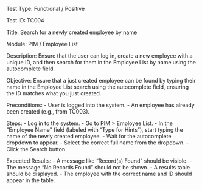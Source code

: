 Test Type: Functional / Positive

Test ID: TC004

Title: Search for a newly created employee by name

Module: PIM / Employee List

Description:
    Ensure that the user can log in, create a new employee with a unique ID, and then search for them in the Employee List by name using the autocomplete field.

Objective: 
    Ensure that a just created employee can be found by typing their name in the Employee List search using the autocomplete field, ensuring the ID matches what you just created.

Preconditions:
    - User is logged into the system.
    - An employee has already been created (e.g., from TC003).

Steps:
    - Log in to the system.
    - Go to PIM > Employee List.
    - In the "Employee Name" field (labeled with “Type for Hints”), start typing the name of the newly created employee.
    - Wait for the autocomplete dropdown to appear.
    - Select the correct full name from the dropdown.
    - Click the Search button.

Expected Results:
    - A message like “Record(s) Found” should be visible.
    - The message “No Records Found” should not be shown.
    - A results table should be displayed.
    - The employee with the correct name and ID should appear in the table.